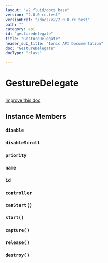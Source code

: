 ```yaml
---
layout: "v2_fluid/docs_base"
version: "2.0.0-rc.test"
versionHref: "/docs/v2/2.0.0-rc.test"
path: ""
category: api
id: "gesturedelegate"
title: "GestureDelegate"
header_sub_title: "Ionic API Documentation"
doc: "GestureDelegate"
docType: "class"

---
```










<h1 class="api-title">
<a class="anchor" name="gesture-delegate" href="#gesture-delegate"></a>

GestureDelegate





</h1>

<a class="improve-v2-docs" href="http://github.com/driftyco/ionic/edit/master//src/gestures/gesture-controller.ts#L150">
Improve this doc
</a>










<!-- @usage tag -->


<!-- @property tags -->



<!-- instance methods on the class -->

<h2><a class="anchor" name="instance-members" href="#instance-members"></a>Instance Members</h2>

<div id="disable"></div>

<h3>
<a class="anchor" name="disable" href="#disable"></a>
<code>disable</code>
  

</h3>












<div id="disableScroll"></div>

<h3>
<a class="anchor" name="disableScroll" href="#disableScroll"></a>
<code>disableScroll</code>
  

</h3>












<div id="priority"></div>

<h3>
<a class="anchor" name="priority" href="#priority"></a>
<code>priority</code>
  

</h3>












<div id="name"></div>

<h3>
<a class="anchor" name="name" href="#name"></a>
<code>name</code>
  

</h3>












<div id="id"></div>

<h3>
<a class="anchor" name="id" href="#id"></a>
<code>id</code>
  

</h3>












<div id="controller"></div>

<h3>
<a class="anchor" name="controller" href="#controller"></a>
<code>controller</code>
  

</h3>












<div id="canStart"></div>

<h3>
<a class="anchor" name="canStart" href="#canStart"></a>
<code>canStart()</code>
  

</h3>












<div id="start"></div>

<h3>
<a class="anchor" name="start" href="#start"></a>
<code>start()</code>
  

</h3>












<div id="capture"></div>

<h3>
<a class="anchor" name="capture" href="#capture"></a>
<code>capture()</code>
  

</h3>












<div id="release"></div>

<h3>
<a class="anchor" name="release" href="#release"></a>
<code>release()</code>
  

</h3>












<div id="destroy"></div>

<h3>
<a class="anchor" name="destroy" href="#destroy"></a>
<code>destroy()</code>
  

</h3>















<!-- related link --><!-- end content block -->


<!-- end body block -->

